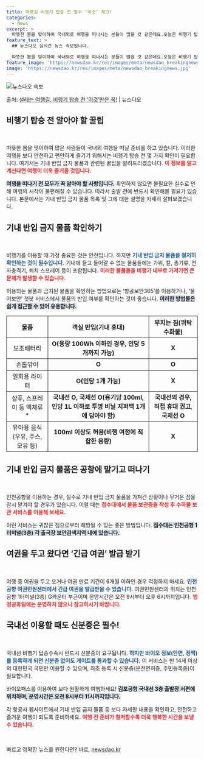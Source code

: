 ```yaml
---
title: 여행길 비행기 탑승 전 필수 ‘이것’ 체크!
categories:
  - News
excerpt: >
  따뜻한 봄을 맞이하여 국내외로 여행을 떠나시는 분들이 많을 것 같은데요.오늘은 비행기 탑승 전 기내 반입 금…
feature_text: >
  ## 뉴스다오 실시간 뉴스 속보입니다.

  따뜻한 봄을 맞이하여 국내외로 여행을 떠나시는 분들이 많을 것 같은데요.오늘은 비행기 탑승 전 기내 반입 금…
feature_image: 'https://newsdao.kr/res/images/meta/newsdao_breakingnews.jpg'
image: 'https://newsdao.kr/res/images/meta/newsdao_breakingnews.jpg'
---
```


![뉴스다오 속보](https://newsdao.kr/res/images/meta/newsdao_breakingnews.jpg)

<p>출처: <a href="https://newsdao.kr/3631" rel="dofollow">설레는 여행길, 비행기 탑승 전 ‘이것’만은 꼭!</a> | 뉴스다오</p>

<h2 data-ke-size="size26">비행기 탑승 전 알아야 할 꿀팁</h2>

<p data-ke-size="size16">&nbsp;</p>

따뜻한 봄을 맞이하여 많은 사람들이 국내외 여행을 떠날 준비를 하고 있습니다. 이러한 여행을 보다 안전하고 편안하게 즐기기 위해서는 비행기 탑승 전 몇 가지 확인이 필요합니다. 여기서는 기내 반입 금지 물품과 관련된 꿀팁을 알려드리겠습니다. <b><span style="color: #ee2323;">이 정보를 알고 계신다면 여행이 더욱 즐거울 것입니다.</span></b> 

<b><span style="background-color: #21538527;">여행을 떠나기 전 모두가 꼭 알아야 할 사항입니다.</span></b> 확인하지 않으면 불필요한 실수로 인해 여행의 시작이 불편해질 수 있습니다. 따라서 출발 전에 반드시 확인해볼 필요가 있습니다. 본문에서는 기내 반입 금지 물품 목록 및 그에 대한 설명을 자세히 살펴보겠습니다.

<h2 data-ke-size="size26">기내 반입 금지 물품 확인하기</h2>

<p data-ke-size="size16">&nbsp;</p>

비행기를 이용할 때 가장 중요한 것은 안전입니다. 하지만 <b><span style="color: #1a5490;">기내 반입 금지 물품을 철저히 확인하는 것이 필수입니다.</span></b> 기내에 들고 들어갈 수 없는 물품들에는 가위, 칼, 총기류, 전자충격기, 퇴치 스프레이 등이 포함됩니다. <b><span style="color: #ee2323;">이러한 물품들을 비행기 내부로 가져가면 큰 문제가 발생할 수 있습니다.</span></b> 

허용되는 물품과 금지된 물품을 확인하는 방법으로는 ‘항공보안365’를 이용하거나, ‘물어보안’ 챗봇 서비스에서 물품의 반입 여부를 확인하는 것이 좋습니다. <b><span style="background-color: #21538527;">이러한 방법들은 쉽게 접근할 수 있어 유용합니다.</span></b> 

<table style="width:100%; border-collapse: collapse;">
    <tr>
        <th style="border: 1px solid; text-align: center;">물품</th>
        <th style="border: 1px solid; text-align: center;">객실 반입(기내 휴대)</th>
        <th style="border: 1px solid; text-align: center;">부치는 짐(위탁수화물)</th>
    </tr>
    <tr>
        <td style="border: 1px solid; text-align: center;">보조배터리</td>
        <td style="border: 1px solid; text-align: center;"><b>O(용량 100Wh 이하인 경우, 인당 5개까지 가능)</b></td>
        <td style="border: 1px solid; text-align: center;"><b>X</b></td>
    </tr>
    <tr>
        <td style="border: 1px solid; text-align: center;">손톱깎이</td>
        <td style="border: 1px solid; text-align: center;"><b>O</b></td>
        <td style="border: 1px solid; text-align: center;"><b>O</b></td>
    </tr>
    <tr>
        <td style="border: 1px solid; text-align: center;">일회용 라이터</td>
        <td style="border: 1px solid; text-align: center;"><b>O(인당 1개 가능)</b></td>
        <td style="border: 1px solid; text-align: center;"><b>X</b></td>
    </tr>
    <tr>
        <td style="border: 1px solid; text-align: center;">샴푸, 스프레이 등 액체류*</td>
        <td style="border: 1px solid; text-align: center;"><b>국내선 O, 국제선 O(용기당 100ml, 인당 1L 이하로 투명 비닐 지퍼백 1개에 담아야 함)</b></td>
        <td style="border: 1px solid; text-align: center;"><b>국내선의 경우, 직접 휴대 권고</b>, <b>국제선 O</b></td>
    </tr>
    <tr>
        <td style="border: 1px solid; text-align: center;">유아용 음식(우유, 주스, 모유 등)</td>
        <td style="border: 1px solid; text-align: center;"><b>100ml 이상도 허용(비행 여정에 적합한 용량)</b></td>
        <td style="border: 1px solid; text-align: center;"><b>X</b></td>
    </tr>
</table>

<h2 data-ke-size="size26">기내 반입 금지 물품은 공항에 맡기고 떠나기</h2>

<p data-ke-size="size16">&nbsp;</p>

인천공항을 이용하는 경우, 실수로 기내 반입 금지 물품을 가져간 상황이나 무거운 짐을 잠시 맡겨야 할 경우가 있습니다. 이럴 때는 <b><span style="color: #ee2323;">접수대에서 물품 보관증을 작성 후 수하물 보관 서비스를 이용해 보세요.</span></b> 

이런 서비스는 귀찮은 짐으로부터 해방될 수 있는 좋은 방법입니다. <b><span style="background-color: #21538527;">접수대는 인천공항 1터미널(3층) 각 출국장 보안검색지역 내에 있습니다.</span></b> 

<h2 data-ke-size="size26">여권을 두고 왔다면 ‘긴급 여권’ 발급 받기</h2>

<p data-ke-size="size16">&nbsp;</p>

여행 중 여권을 두고 오거나 여권 만료 기간이 6개월 이하인 경우 걱정하지 마세요. <b><span style="color: #1a5490;">인천공항 여권민원센터에서 긴급 여권을 발급받을 수 있습니다.</span></b> 여권민원센터의 위치는 인천공항 1터미널(3층) G카운터 부근이며 운영시간은 오전 9시부터 오후 6시까지입니다. <b><span style="color: #ee2323;">법정공휴일에는 운영하지 않으니 참고하시기 바랍니다.</span></b> 

<h2 data-ke-size="size26">국내선 이용할 때도 신분증은 필수!</h2>

<p data-ke-size="size16">&nbsp;</p>

국내선 비행기 탑승수속시 반드시 신분증이 요구됩니다. <b><span style="color: #1a5490;">하지만 바이오 정보(안면, 정맥)를 등록하게 되면 신분증 없이도 게이트를 통과할 수 있습니다.</span></b> 이 서비스는 만 14세 이상의 대한민국 국민만 이용할 수 있으며, 최초 등록 시 신분증(운전면허증, 주민등록증)이 필요합니다. 

바이오패스를 이용하여 보다 원활하게 여행하세요! <b><span style="background-color: #21538527;">김포공항 국내선 3층 출발장 서편에 위치하며, 운영시간은 오전 8시부터 11시까지입니다.</span></b> 

각 항공사 웹사이트에서 기내 반입 금지 물품 등 보다 자세한 내용을 확인하고, 안전하고 즐거운 여행이 되도록 준비하세요. <b><span style="color: #ee2323;">여행 전 준비가 철저할수록 더욱 행복한 시간을 보낼 수 있습니다.</span></b> 

<p data-ke-size="size16">&nbsp;</p> 

빠르고 정확한 뉴스를 원한다면? 바로, <a href="https://newsdao.kr" rel="dofollow">newsdao.kr</a>


